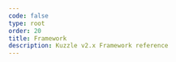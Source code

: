 ```yaml
---
code: false
type: root
order: 20
title: Framework
description: Kuzzle v2.x Framework reference
---
```


<Redirect to="classes/backend/properties" />
